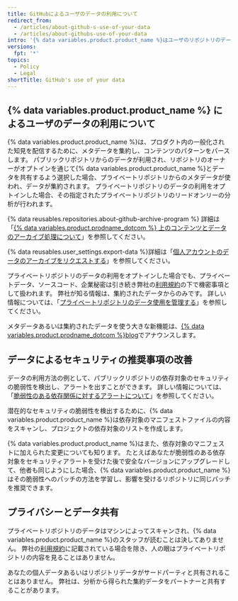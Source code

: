 ```yaml
---
title: GitHubによるユーザのデータの利用について
redirect_from:
  - /articles/about-github-s-use-of-your-data
  - /articles/about-githubs-use-of-your-data
intro: '{% data variables.product.product_name %}はユーザのリポジトリのデータを使い、ユーザを関連するツール、人々、プロジェクト、情報につなげます。'
versions:
  fpt: '*'
topics:
  - Policy
  - Legal
shortTitle: GitHub's use of your data
---
```

 
## {% data variables.product.product_name %} によるユーザのデータの利用について

{% data variables.product.product_name %}は、プロダクト内の一般化された知見を配信するために、メタデータを集約し、コンテンツのパターンをパースします。 パブリックリポジトリからのデータが利用され、リポジトリのオーナーがオプトインを通じて{% data variables.product.product_name %}とデータを共有するよう選択した場合、プライベートリポジトリからのメタデータが使われ、データが集約されます。 プライベートリポジトリのデータの利用をオプトインした場合、その指定されたプライベートリポジトリのリードオンリーの分析が行われます。

{% data reusables.repositories.about-github-archive-program %} 詳細は「[{% data variables.product.prodname_dotcom %} 上のコンテンツとデータのアーカイブ処理について](/github/creating-cloning-and-archiving-repositories/about-archiving-content-and-data-on-github#about-the-github-archive-program)」を参照してください。

{% data reusables.user_settings.export-data %}詳細は「[個人アカウントのデータのアーカイブをリクエストする](/articles/requesting-an-archive-of-your-personal-account-s-data)」を参照してください。

プライベートリポジトリのデータの利用をオプトインした場合でも、プライベートデータ、ソースコード、企業秘密は引き続き弊社の[利用規約](/articles/github-terms-of-service/)の下で機密事項として扱われます。 弊社が知る情報は、集約されたデータからのみです。 詳しい情報については、「[プライベートリポジトリのデータ使用を管理する](/github/understanding-how-github-uses-and-protects-your-data/managing-data-use-settings-for-your-private-repository)」を参照してください。

メタデータあるいは集約されたデータを使う大きな新機能は、[{% data variables.product.prodname_dotcom %}blog](https://github.com/blog)でアナウンスします。

## データによるセキュリティの推奨事項の改善

データの利用方法の例として、パブリックリポジトリの依存対象のセキュリティの脆弱性を検出し、アラートを出すことができます。 詳しい情報については、「[脆弱性のある依存関係に対するアラートについて](/github/managing-security-vulnerabilities/about-alerts-for-vulnerable-dependencies)」を参照してください。

潜在的なセキュリティの脆弱性を検出するために、{% data variables.product.product_name %}は依存対象のマニフェストファイルの内容をスキャンし、プロジェクトの依存対象のリストを作成します。

{% data variables.product.product_name %}はまた、依存対象のマニフェストに加えられた変更についても知ります。 たとえばあなたが脆弱性のある依存対象をセキュリティアラートを受けた後で安全なバージョンにアップグレードして、他者も同じようにした場合、{% data variables.product.product_name %}はその脆弱性へのパッチの方法を学習し、影響を受けるリポジトリに同じパッチを推奨できます。

## プライバシーとデータ共有

プライベートリポジトリのデータはマシンによってスキャンされ、{% data variables.product.product_name %}のスタッフが読むことは決してありません。 弊社の[利用規約](/articles/github-terms-of-service/#3-access)に記載されている場合を除き、人の眼はプライベートリポジトリの内容を見ることはありません。

あなたの個人データあるいはリポジトリデータがサードパーティと共有されることはありません。 弊社は、分析から得られた集約データをパートナーと共有することがあります。
